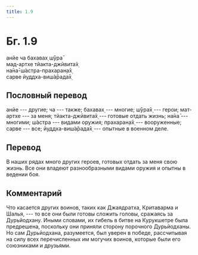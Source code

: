 ```yaml
---
title: 1.9
---
```


# Бг. 1.9
анйе ча бахавах̣ ш́ӯра̄<br/>
мад-артхе тйакта-джӣвита̄х̣<br/>
на̄на̄-ш́астра-прахаран̣а̄х̣<br/>
сарве йуддха-виш́а̄рада̄х̣
## Пословный перевод

анйе --- другие; ча --- также; бахавах̣ --- многие; ш́ӯра̄х̣ --- герои;
мат-артхе --- за меня; тйакта-джӣвита̄х̣ --- готовые отдать жизнь; на̄на̄
--- многими; ш́астра --- видами оружия; прахаран̣а̄х̣ --- вооруженные; сарве
--- все; йуддха-виш́а̄рада̄х̣ --- опытные в военном деле.

## Перевод

В наших рядах много других героев, готовых отдать за меня свою жизнь.
Все они владеют разнообразными видами оружия и опытны в ведении боя.

## Комментарий

Что касается других воинов, таких как Джаядратха, Критаварма и Шалья,
--- то все они были готовы сложить головы, сражаясь за Дурьйодхану.
Иными словами, их гибель в битве на Курукшетре была предрешена,
поскольку они приняли сторону порочного Дурьйодханы. Но сам Дурьйодхана,
разумеется, был уверен в победе, рассчитывая на силу всех перечисленных
им могучих воинов, которые были его союзниками и друзьями.
